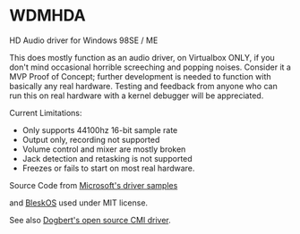 # WDMHDA
HD Audio driver for Windows 98SE / ME

This does mostly function as an audio driver, on Virtualbox ONLY, if you don't mind occasional horrible screeching and popping noises. Consider it a MVP Proof of Concept; further development is needed to function with basically any real hardware. Testing and feedback from anyone who can run this on real hardware with a kernel debugger will be appreciated.

Current Limitations:
- Only supports 44100hz 16-bit sample rate
- Output only, recording not supported
- Volume control and mixer are mostly broken
- Jack detection and retasking is not supported
- Freezes or fails to start on most real hardware.

Source Code from [Microsoft's driver samples](https://github.com/microsoftarchive/msdn-code-gallery-microsoft/tree/master/Official%20Windows%20Driver%20Kit%20Sample/Windows%20Driver%20Kit%20(WDK)%208.1%20Samples/%5BC%2B%2B%5D-windows-driver-kit-81-cpp/WDK%208.1%20C%2B%2B%20Samples/AC97%20Driver%20Sample/C%2B%2B)

and [BleskOS](https://github.com/VendelinSlezak/BleskOS/blob/master/source/drivers/sound/hda.c)
used under MIT license.

See also [Dogbert's open source CMI driver](https://codesite-archive.appspot.com/archive/p/cmediadrivers/).
